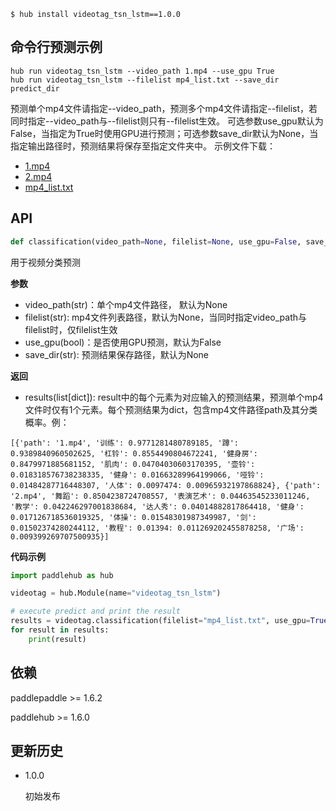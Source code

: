 ```shell
$ hub install videotag_tsn_lstm==1.0.0
```

## 命令行预测示例
```shell
hub run videotag_tsn_lstm --video_path 1.mp4 --use_gpu True
hub run videotag_tsn_lstm --filelist mp4_list.txt --save_dir predict_dir
```
预测单个mp4文件请指定--video_path，预测多个mp4文件请指定--filelist，若同时指定--video_path与--filelist则只有--filelist生效。
可选参数use_gpu默认为False，当指定为True时使用GPU进行预测；可选参数save_dir默认为None，当指定输出路径时，预测结果将保存至指定文件夹中。
示例文件下载：
* [1.mp4](https://paddlehub.bj.bcebos.com/model/video/video_classifcation/1.mp4)
* [2.mp4](https://paddlehub.bj.bcebos.com/model/video/video_classifcation/2.mp4)
* [mp4_list.txt](https://paddlehub.bj.bcebos.com/model/video/video_classifcation/mp4_list.txt)

## API
```python
def classification(video_path=None, filelist=None, use_gpu=False, save_dir=None)
```

用于视频分类预测

**参数**

* video_path(str)：单个mp4文件路径， 默认为None
* filelist(str): mp4文件列表路径，默认为None，当同时指定video_path与filelist时，仅filelist生效
* use_gpu(bool)：是否使用GPU预测，默认为False
* save_dir(str): 预测结果保存路径，默认为None

**返回**

* results(list\[dict\]): result中的每个元素为对应输入的预测结果，预测单个mp4文件时仅有1个元素。每个预测结果为dict，包含mp4文件路径path及其分类概率。例：
```shell
[{'path': '1.mp4', '训练': 0.9771281480789185, '蹲': 0.9389840960502625, '杠铃': 0.8554490804672241, '健身房': 0.8479971885681152, '肌肉': 0.04704030603170395, '壶铃': 0.018318576738238335, '健身': 0.01663289964199066, '哑铃': 0.01484287716448307, '人体': 0.0097474: 0.00965932197868824}, {'path': '2.mp4', '舞蹈': 0.8504238724708557, '表演艺术': 0.04463545233011246, '教学': 0.042246297001838684, '达人秀': 0.04014882817864418, '健身': 0.017126718536019325, '体操': 0.01548301987349987, '剑': 0.01502374280244112, '教程': 0.01394: 0.011269202455878258, '广场': 0.009399269707500935}]
```

**代码示例**

```python
import paddlehub as hub

videotag = hub.Module(name="videotag_tsn_lstm")

# execute predict and print the result
results = videotag.classification(filelist="mp4_list.txt", use_gpu=True, save_dir="predict_dir")
for result in results:
    print(result)
```

## 依赖

paddlepaddle >= 1.6.2

paddlehub >= 1.6.0

## 更新历史

* 1.0.0

  初始发布
